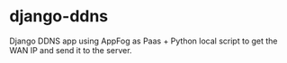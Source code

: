 django-ddns
===========

Django DDNS app using AppFog as Paas + Python local script to get the WAN IP and send it to the server.